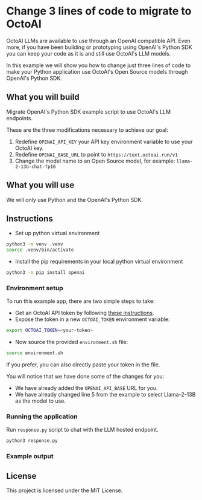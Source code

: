 # Change 3 lines of code to migrate to OctoAI

OctoAI LLMs are available to use through an OpenAI compatible API. Even more, if you have been building or prototyping using OpenAI's Python SDK you can keep your code as it is and still use OctoAI's LLM models.

In this example we will show you how to change just three lines of code to make your Python application use OctoAI's Open Source models through OpenAI's Python SDK.


## What you will build
Migrate OpenAI's Python SDK example script to use OctoAI's LLM endpoints.

These are the three modifications necessary to achieve our goal:
1. Redefine `OPENAI_API_KEY` your API key environment variable to use your OctoAI key.
2. Redefine `OPENAI_BASE_URL` to point to `https://text.octoai.run/v1`
3. Change the model name to an Open Source model, for example: `llama-2-13b-chat-fp16`


## What you will use
We will only use Python and the OpenAI's Python SDK.

## Instructions

- Set up python virtual environment

```bash
python3 -m venv .venv
source .venv/bin/activate
```

- Install the pip requirements in your local python virtual environment

```bash
python3 -m pip install openai
```

### Environment setup

To run this example app, there are two simple steps to take:

- Get an OctoAI API token by following [these instructions](https://octo.ai/docs/getting-started/how-to-create-octoai-api-token/).
- Expose the token in a new `OCTOAI_TOKEN` environment variable:

```bash
export OCTOAI_TOKEN=<your-token>
```
- Now source the provided `environment.sh` file:
```bash
source environment.sh
```

If you prefer, you can also directly paste your token in the file.

You will notice that we have done some of the changes for you:
* We have already added the `OPENAI_API_BASE` URL for you.
* We have already changed line 5 from the example to select Llama-2-13B as the model to use.

### Running the application

Run `response.py` script to chat with the LLM hosted endpoint.
```bash
python3 response.py
```

### Example output


## License

This project is licensed under the MIT License.
